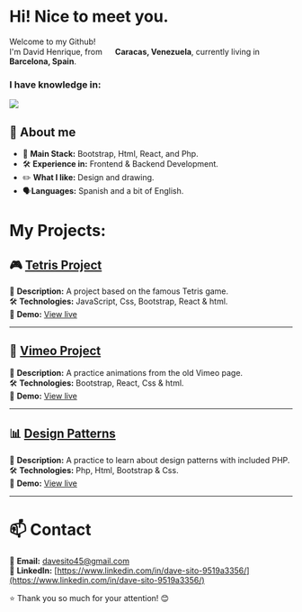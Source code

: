 <h1> Hi! Nice to meet you. </h1>

<p>Welcome to my Github! </br> I'm David Henrique, from <img src="https://em-content.zobj.net/source/joypixels/257/flag-venezuela_1f1fb-1f1ea.png" width="15"/> <b>Caracas, Venezuela</b>, currently living in <img src="https://em-content.zobj.net/source/joypixels/257/flag-spain_1f1ea-1f1f8.png" width="15"/> <b>Barcelona, Spain</b>. </p>

<h3>I have knowledge in: </h3>
  <img src="https://skillicons.dev/icons?i=react,docker,sass,git,npm,html,php,bootstrap,css,mysql,vscode,javascript" />

## 📌 About me  
- 🎯 **Main Stack:** Bootstrap, Html, React, and Php.
- 🛠 **Experience in:** Frontend & Backend Development.
- ✏️ **What I like:** Design and drawing.
- 🗣️**Languages:** Spanish and a bit of English.

 <h1>My Projects:</h1>  

## 🎮 [Tetris Project](https://github.com/DavidHenrique24/proyectoTetris)  
📌 **Description:** A project based on the famous Tetris game.  
🛠 **Technologies:** JavaScript, Css, Bootstrap, React & html. <br>
🔗 **Demo:** [View live](https://tetris-proyecto.vercel.app/)  


---

## 🛒 [Vimeo Project](https://github.com/DavidHenrique24/proyectoVimeo)  
📌 **Description:** A practice animations from the old Vimeo page.  
🛠 **Technologies:** Bootstrap, React, Css & html. <br>
🔗 **Demo:** [View live](https://proyecto-vimeo-eb4e.vercel.app/)  

---

## 📊 [Design Patterns](https://github.com/DavidHenrique24/Patrones-de-Disenyo-DH)  
📌 **Description:** A practice to learn about design patterns with included PHP.  
🛠 **Technologies:** Php, Html, Bootstrap & Css.<br>
🔗 **Demo:** [View live](https://davesito4.alwaysdata.net/patrones-de-disenyo-php/index.php) 

------------

# 📫 Contact  
📩 **Email:** [davesito45@gmail.com](davesito45@gmail.com) <br>
💼 **LinkedIn:** [https://www.linkedin.com/in/dave-sito-9519a3356/](https://www.linkedin.com/in/dave-sito-9519a3356/)  

⭐ Thank you so much for your attention! 😊
